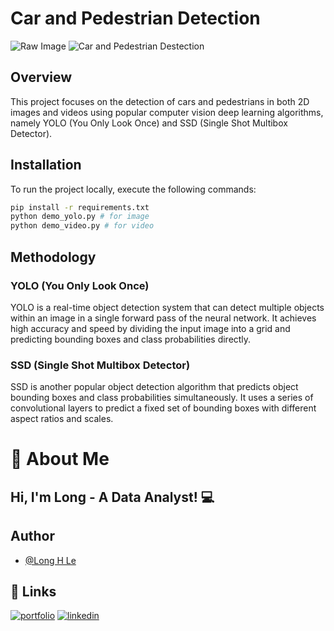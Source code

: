 # Car and Pedestrian Detection
![Raw Image](https://iili.io/JW20j1t.jpg)
![Car and Pedestrian Destection](https://iili.io/JW21lGS.jpg)

## Overview

This project focuses on the detection of cars and pedestrians in both 2D images and videos using popular computer vision deep learning algorithms, namely YOLO (You Only Look Once) and SSD (Single Shot Multibox Detector).

## Installation

To run the project locally, execute the following commands:

```bash
pip install -r requirements.txt
python demo_yolo.py # for image
python demo_video.py # for video 
```

## Methodology

### YOLO (You Only Look Once)

YOLO is a real-time object detection system that can detect multiple objects within an image in a single forward pass of the neural network. It achieves high accuracy and speed by dividing the input image into a grid and predicting bounding boxes and class probabilities directly.

### SSD (Single Shot Multibox Detector)

SSD is another popular object detection algorithm that predicts object bounding boxes and class probabilities simultaneously. It uses a series of convolutional layers to predict a fixed set of bounding boxes with different aspect ratios and scales.

# 🐉 About Me

## Hi, I'm Long - A Data Analyst! 💻

## Author

- [@Long H Le](https://github.com/https://github.com/lehoanglong95)


## 🔗 Links
[![portfolio](https://img.shields.io/badge/my_portfolio-000?style=for-the-badge&logo=ko-fi&logoColor=white)](https://github.com/https://github.com/lehoanglong95)
[![linkedin](https://img.shields.io/badge/linkedin-0A66C2?style=for-the-badge&logo=linkedin&logoColor=white)](https://www.linkedin.com/in/hoang-long-le-713b41111/)